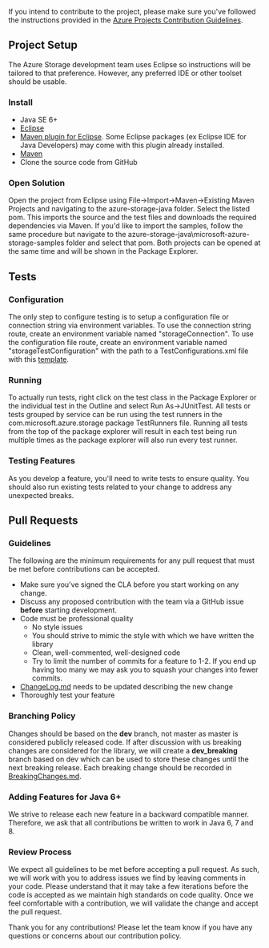 If you intend to contribute to the project, please make sure you've followed the instructions provided in the [Azure Projects Contribution Guidelines](http://azure.github.io/guidelines/).
## Project Setup
The Azure Storage development team uses Eclipse so instructions will be tailored to that preference. However, any preferred IDE or other toolset should be usable.

### Install
* Java SE 6+
* [Eclipse](https://eclipse.org/downloads/)
* [Maven plugin for Eclipse](http://www.eclipse.org/m2e/index.html). Some Eclipse packages (ex Eclipse IDE for Java Developers) may come with this plugin already installed.
* [Maven](https://maven.apache.org/install.html)
* Clone the source code from GitHub

### Open Solution
Open the project from Eclipse using File->Import->Maven->Existing Maven Projects and navigating to the azure-storage-java folder. Select the listed pom. This imports the source and the test files and downloads the required dependencies via Maven. If you'd like to import the samples, follow the same procedure but navigate to the azure-storage-java\microsoft-azure-storage-samples folder and select that pom. Both projects can be opened at the same time and will be shown in the Package Explorer.

## Tests

### Configuration
The only step to configure testing is to setup a configuration file or connection string via environment variables. To use the connection string route, create an environment variable named "storageConnection". To use the configuration file route, create an environment variable named "storageTestConfiguration" with the path to a TestConfigurations.xml file with this [template](https://github.com/Azure/azure-storage-java/blob/master/microsoft-azure-storage-test/res/TestConfigurations.xml).

### Running
To actually run tests, right click on the test class in the Package Explorer or the individual test in the Outline and select Run As->JUnitTest. All tests or tests grouped by service can be run using the test runners in the com.microsoft.azure.storage package TestRunners file. Running all tests from the top of the package explorer will result in each test being run multiple times as the package explorer will also run every test runner.

### Testing Features
As you develop a feature, you'll need to write tests to ensure quality. You should also run existing tests related to your change to address any unexpected breaks.

## Pull Requests

### Guidelines
The following are the minimum requirements for any pull request that must be met before contributions can be accepted.
* Make sure you've signed the CLA before you start working on any change.
* Discuss any proposed contribution with the team via a GitHub issue **before** starting development.
* Code must be professional quality
	* No style issues
	* You should strive to mimic the style with which we have written the library
	* Clean, well-commented, well-designed code
	* Try to limit the number of commits for a feature to 1-2. If you end up having too many we may ask you to squash your changes into fewer commits.
* [ChangeLog.md](ChangeLog.md) needs to be updated describing the new change
* Thoroughly test your feature

### Branching Policy
Changes should be based on the **dev** branch, not master as master is considered publicly released code. If after discussion with us breaking changes are considered for the library, we will create a **dev_breaking** branch based on dev which can be used to store these changes until the next breaking release. Each breaking change should be recorded in [BreakingChanges.md](BreakingChanges.md). 

### Adding Features for Java 6+
We strive to release each new feature in a backward compatible manner. Therefore, we ask that all contributions be written to work in Java 6, 7 and 8.

### Review Process
We expect all guidelines to be met before accepting a pull request. As such, we will work with you to address issues we find by leaving comments in your code. Please understand that it may take a few iterations before the code is accepted as we maintain high standards on code quality. Once we feel comfortable with a contribution, we will validate the change and accept the pull request.


Thank you for any contributions! Please let the team know if you have any questions or concerns about our contribution policy.